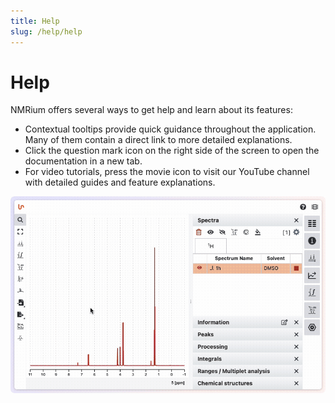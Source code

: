 ```yaml
---
title: Help
slug: /help/help
---
```


# Help

NMRium offers several ways to get help and learn about its features:

- Contextual tooltips provide quick guidance throughout the application. Many of them contain a direct link to more detailed explanations.
- Click the question mark icon on the right side of the screen to open the documentation in a new tab.
- For video tutorials, press the movie icon to visit our YouTube channel with detailed guides and feature explanations.

![How to get help](./help.gif)
